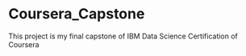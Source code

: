 # Coursera_Capstone
This project is my final capstone of IBM Data Science Certification of Coursera
